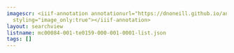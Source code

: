 ```yaml
---
imagescr: <iiif-annotation annotationurl="https://dnoneill.github.io/annotate/annotations/mc00084-001-te0159-000-001-0001-009.json"
  styling="image_only:true"></iiif-annotation>
layout: searchview
listname: mc00084-001-te0159-000-001-0001-list.json
tags: []
---
```


